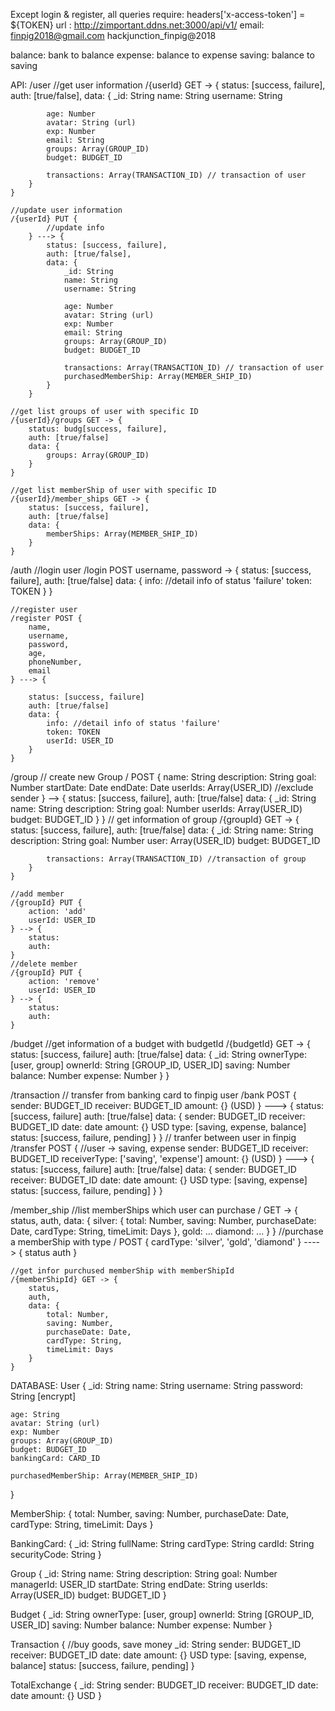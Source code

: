
Except login & register, all queries require:
headers['x-access-token'] = ${TOKEN}
url : http://zimportant.ddns.net:3000/api/v1/
email:
finpig2018@gmail.com
hackjunction_finpig@2018

balance: bank to balance
expense: balance to expense
saving: balance to saving

API:
/user
	//get user information
	/{userId} GET -> {
		status: [success, failure],
		auth: [true/false],
		data: {
			_id: String
			name: String
			username: String

			age: Number
			avatar: String (url)
			exp: Number
			email: String
			groups: Array(GROUP_ID)
			budget: BUDGET_ID

			transactions: Array(TRANSACTION_ID) // transaction of user
		}
	}

	//update user information
	/{userId} PUT {
			//update info
		} ---> {
			status: [success, failure],
			auth: [true/false],
			data: {
				_id: String
				name: String
				username: String

				age: Number
				avatar: String (url)
				exp: Number
				email: String
				groups: Array(GROUP_ID)
				budget: BUDGET_ID

				transactions: Array(TRANSACTION_ID) // transaction of user
				purchasedMemberShip: Array(MEMBER_SHIP_ID)
			}
		}

	//get list groups of user with specific ID
	/{userId}/groups GET -> {
		status: budg[success, failure],
		auth: [true/false]
		data: {
			groups: Array(GROUP_ID)
		}
	}

	//get list memberShip of user with specific ID
	/{userId}/member_ships GET -> {
		status: [success, failure],
		auth: [true/false]
		data: {
			memberShips: Array(MEMBER_SHIP_ID)
		}
	}

/auth
	//login user
	/login POST username, password -> {
		status: [success, failure],
		auth: [true/false]
		data: {
			info: //detail info of status 'failure'
			token: TOKEN
		}
	}

	//register user
	/register POST {
		name,
		username, 
		password, 
		age,
		phoneNumber, 
		email
	} ---> {

		status: [success, failure]
		auth: [true/false]
		data: {
			info: //detail info of status 'failure'
			token: TOKEN
			userId: USER_ID
		}
	}

/group
	// create new Group
	/ POST {
		name: String
		description: String
		goal: Number
		startDate: Date
		endDate: Date
		userIds: Array(USER_ID) //exclude sender
	} --> {
		status: [success, failure],
		auth: [true/false]
		data: {
			_id: String
			name: String
			description: String
			goal: Number
			userIds: Array(USER_ID)
			budget: BUDGET_ID
		}
	}
	// get information of group
	/{groupId} GET -> {
		status: [success, failure],
		auth: [true/false]
		data: {
			_id: String
			name: String
			description: String
			goal: Number
			user: Array(USER_ID)
			budget: BUDGET_ID

			transactions: Array(TRANSACTION_ID) //transaction of group
		}
	}

	//add member
	/{groupId} PUT {
		action: 'add'
		userId: USER_ID
	} --> {
		status:
		auth:
	}
	//delete member
	/{groupId} PUT {
		action: 'remove'
		userId: USER_ID
	} --> {
		status:
		auth:
	}

/budget
	//get information of a budget with budgetId
	/{budgetId} GET -> {
		status: [success, failure]
		auth: [true/false]
		data: {
			_id: String
			ownerType: [user, group]
			ownerId: String [GROUP_ID, USER_ID]
			saving: Number
			balance: Number
			expense: Number
		}
	}

/transaction 
	// transfer from banking card to finpig user
	/bank POST {
		sender: BUDGET_ID
		receiver: BUDGET_ID
		amount: {} (USD)
	} ---> {
		status: [success, failure]
		auth: [true/false]
		data: {
			sender: BUDGET_ID
			receiver: BUDGET_ID
			date: date
			amount: {} USD
			type: [saving, expense, balance]
			status: [success, failure, pending]
		}
	}
	// tranfer between user in finpig
	/transfer POST { //user -> saving, expense
		sender: BUDGET_ID
		receiver: BUDGET_ID
		receiverType: ['saving', 'expense']
		amount: {} (USD)
	} ---> {
		status: [success, failure]
		auth: [true/false]
		data: {
			sender: BUDGET_ID
			receiver: BUDGET_ID
			date: date
			amount: {} USD
			type: [saving, expense]
			status: [success, failure, pending]
		}
	}

/member_ship
	//list memberShips which user can purchase
	/ GET -> {
		status,
		auth,
		data: {
			silver: {
				total: Number,
				saving: Number,
				purchaseDate: Date,
				cardType: String,
				timeLimit: Days
			},
			gold: ...
			diamond: ...
		}
	}
	//purchase a memberShip with type
	/ POST {
		cardType: 'silver', 'gold', 'diamond'
	}
	----> {
		status
		auth
	}

	//get infor purchused memberShip with memberShipId
	/{memberShipId} GET -> {
		status,
		auth,
		data: {
			total: Number,
			saving: Number,
			purchaseDate: Date,
			cardType: String,
			timeLimit: Days
		}
	}

DATABASE:
User {
	_id: String
	name: String
	username: String
	password: String [encrypt]

	age: String
	avatar: String (url)
	exp: Number
	groups: Array(GROUP_ID)
	budget: BUDGET_ID
	bankingCard: CARD_ID

	purchasedMemberShip: Array(MEMBER_SHIP_ID)
}

MemberShip: {
	total: Number,
	saving: Number,
	purchaseDate: Date,
	cardType: String,
	timeLimit: Days
}

BankingCard: {
	_id: String
	fullName: String
	cardType: String
	cardId: String
	securityCode: String
}

Group {
	_id: String
	name: String
	description: String
	goal: Number
	managerId: USER_ID
	startDate: String
	endDate: String
	userIds: Array(USER_ID)
	budget: BUDGET_ID
}

Budget {
	_id: String
	ownerType: [user, group]
	ownerId: String [GROUP_ID, USER_ID]
	saving: Number
	balance: Number
	expense: Number
}

Transaction { //buy goods, save money
	_id: String
	sender: BUDGET_ID
	receiver: BUDGET_ID
	date: date
	amount: {} USD
	type: [saving, expense, balance]
	status: [success, failure, pending]
}

TotalExchange {
	_id: String
	sender: BUDGET_ID
	receiver: BUDGET_ID
	date: date
	amount: {} USD
}